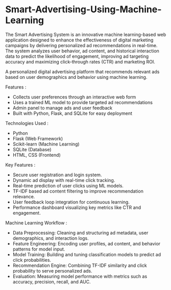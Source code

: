 # Smart-Advertising-Using-Machine-Learning
The Smart Advertising System is an innovative machine learning-based web application designed to enhance the effectiveness of digital marketing campaigns by delivering personalized ad recommendations in real-time. The system analyzes user behavior, ad content, and historical interaction data to predict the likelihood of engagement, improving ad targeting accuracy and maximizing click-through rates (CTR) and marketing ROI.

A personalized digital advertising platform that recommends relevant ads based on user demographics and behavior using machine learning.

Features :
- Collects user preferences through an interactive web form
- Uses a trained ML model to provide targeted ad recommendations
- Admin panel to manage ads and user feedback
- Built with Python, Flask, and SQLite for easy deployment

Technologies Used :
- Python  
- Flask (Web Framework)  
- Scikit-learn (Machine Learning)  
- SQLite (Database)
- HTML, CSS (Frontend)

Key Features :
- Secure user registration and login system.
- Dynamic ad display with real-time click tracking.
- Real-time prediction of user clicks using ML models.
- TF-IDF based ad content filtering to improve recommendation relevance.
- User feedback loop integration for continuous learning.
- Performance dashboard visualizing key metrics like CTR and engagement.

Machine Learning Workflow :
- Data Preprocessing: Cleaning and structuring ad metadata, user demographics, and interaction logs.
- Feature Engineering: Encoding user profiles, ad content, and behavior patterns for model input.
- Model Training: Building and tuning classification models to predict ad click probabilities.
- Recommendation Engine: Combining TF-IDF similarity and click probability to serve personalized ads.
- Evaluation: Measuring model performance with metrics such as accuracy, precision, recall, and AUC.
